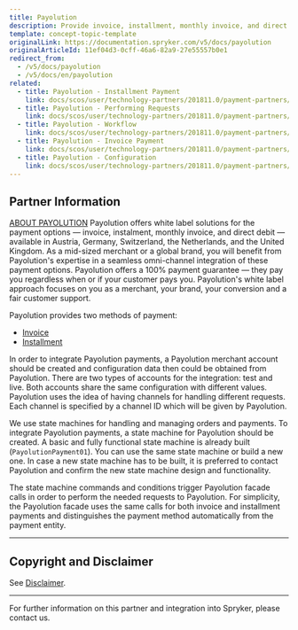 ```yaml
---
title: Payolution
description: Provide invoice, installment, monthly invoice, and direct debit solutions by integrating Payolution into the Spryker Commerce OS.
template: concept-topic-template
originalLink: https://documentation.spryker.com/v5/docs/payolution
originalArticleId: 11ef04d3-0cff-46a6-82a9-27e55557b0e1
redirect_from:
  - /v5/docs/payolution
  - /v5/docs/en/payolution
related:
  - title: Payolution - Installment Payment
    link: docs/scos/user/technology-partners/201811.0/payment-partners/payolution/payolution-payment-methods/payolution-installment-payment.html
  - title: Payolution - Performing Requests
    link: docs/scos/user/technology-partners/201811.0/payment-partners/payolution/technical-details-and-howtos/payolution-performing-requests.html
  - title: Payolution - Workflow
    link: docs/scos/user/technology-partners/201811.0/payment-partners/payolution/technical-details-and-howtos/payolution-workflow.html
  - title: Payolution - Invoice Payment
    link: docs/scos/user/technology-partners/201811.0/payment-partners/payolution/payolution-payment-methods/payolution-invoice-payment.html
  - title: Payolution - Configuration
    link: docs/scos/user/technology-partners/201811.0/payment-partners/payolution/payolution-installation-and-configuration.html
---
```


## Partner Information

[ABOUT PAYOLUTION](https://www.payolution.com/)
Payolution offers white label solutions for the payment options — invoice, instalment, monthly invoice, and direct debit — available in Austria, Germany, Switzerland, the Netherlands, and the United Kingdom. As a mid-sized merchant or a global brand, you will benefit from Payolution's expertise in a seamless omni-channel integration of these payment options. Payolution offers a 100% payment guarantee — they pay you regardless when or if your customer pays you. Payolution's white label approach focuses on you as a merchant, your brand, your conversion and a fair customer support. 

Payolution provides two methods of payment:

* [Invoice](/docs/scos/dev/technology-partners/202005.0/payment-partners/payolution/payolution-provided-payment-methods/payolution-invoice-payment.html)
* [Installment](/docs/scos/dev/technology-partners/202005.0/payment-partners/payolution/payolution-provided-payment-methods/payolution-installment-payment.html)

In order to integrate Payolution payments, a Payolution merchant account should be created and configuration data then could be obtained from Payolution. There are two types of accounts for the integration: test and live. Both accounts share the same configuration with different values. Payolution uses the idea of having channels for handling different requests. Each channel is specified by a channel ID which will be given by Payolution.

We use state machines for handling and managing orders and payments. To integrate Payolution payments, a state machine for Payolution should be created. A basic and fully functional state machine is already built (`PayolutionPayment01`). You can use the same state machine or build a new one. In case a new state machine has to be built, it is preferred to contact Payolution and confirm the new state machine design and functionality.

The state machine commands and conditions trigger Payolution facade calls in order to perform the needed requests to Payolution. For simplicity, the Payolution facade uses the same calls for both invoice and installment payments and distinguishes the payment method automatically from the payment entity.

---

## Copyright and Disclaimer

See [Disclaimer](https://github.com/spryker/spryker-documentation).

---
For further information on this partner and integration into Spryker, please contact us.

<div class="hubspot-form js-hubspot-form" data-portal-id="2770802" data-form-id="163e11fb-e833-4638-86ae-a2ca4b929a41" id="hubspot-1"></div>
